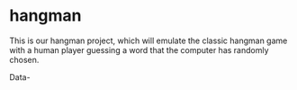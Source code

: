 # hangman
This is our hangman project, which will emulate the classic hangman game with a human player guessing a word that the computer has randomly chosen.

Data- 
